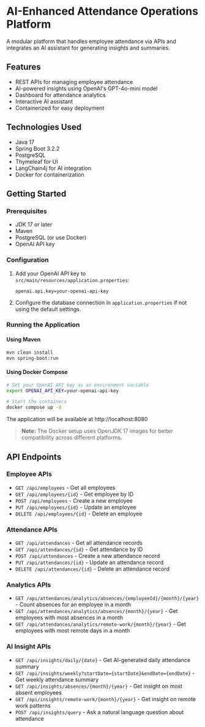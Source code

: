 # AI-Enhanced Attendance Operations Platform

A modular platform that handles employee attendance via APIs and integrates an AI assistant for generating insights and summaries.

## Features

- REST APIs for managing employee attendance
- AI-powered insights using OpenAI's GPT-4o-mini model
- Dashboard for attendance analytics
- Interactive AI assistant
- Containerized for easy deployment

## Technologies Used

- Java 17
- Spring Boot 3.2.2
- PostgreSQL
- Thymeleaf for UI
- LangChain4j for AI integration
- Docker for containerization

## Getting Started

### Prerequisites

- JDK 17 or later
- Maven
- PostgreSQL (or use Docker)
- OpenAI API key

### Configuration

1. Add your OpenAI API key to `src/main/resources/application.properties`:
   ```
   openai.api.key=your-openai-api-key
   ```

2. Configure the database connection in `application.properties` if not using the default settings.

### Running the Application

#### Using Maven

```bash
mvn clean install
mvn spring-boot:run
```

#### Using Docker Compose

```bash
# Set your OpenAI API key as an environment variable
export OPENAI_API_KEY=your-openai-api-key

# Start the containers
docker compose up -d
```

The application will be available at http://localhost:8080

> **Note:** The Docker setup uses OpenJDK 17 images for better compatibility across different platforms.

## API Endpoints

### Employee APIs
- `GET /api/employees` - Get all employees
- `GET /api/employees/{id}` - Get employee by ID
- `POST /api/employees` - Create a new employee
- `PUT /api/employees/{id}` - Update an employee
- `DELETE /api/employees/{id}` - Delete an employee

### Attendance APIs
- `GET /api/attendances` - Get all attendance records
- `GET /api/attendances/{id}` - Get attendance by ID
- `POST /api/attendances` - Create a new attendance record
- `PUT /api/attendances/{id}` - Update an attendance record
- `DELETE /api/attendances/{id}` - Delete an attendance record

### Analytics APIs
- `GET /api/attendances/analytics/absences/{employeeId}/{month}/{year}` - Count absences for an employee in a month
- `GET /api/attendances/analytics/absences/{month}/{year}` - Get employees with most absences in a month
- `GET /api/attendances/analytics/remote-work/{month}/{year}` - Get employees with most remote days in a month

### AI Insight APIs
- `GET /api/insights/daily/{date}` - Get AI-generated daily attendance summary
- `GET /api/insights/weekly?startDate={startDate}&endDate={endDate}` - Get weekly attendance summary
- `GET /api/insights/absences/{month}/{year}` - Get insight on most absent employees
- `GET /api/insights/remote-work/{month}/{year}` - Get insight on remote work patterns
- `POST /api/insights/query` - Ask a natural language question about attendance 